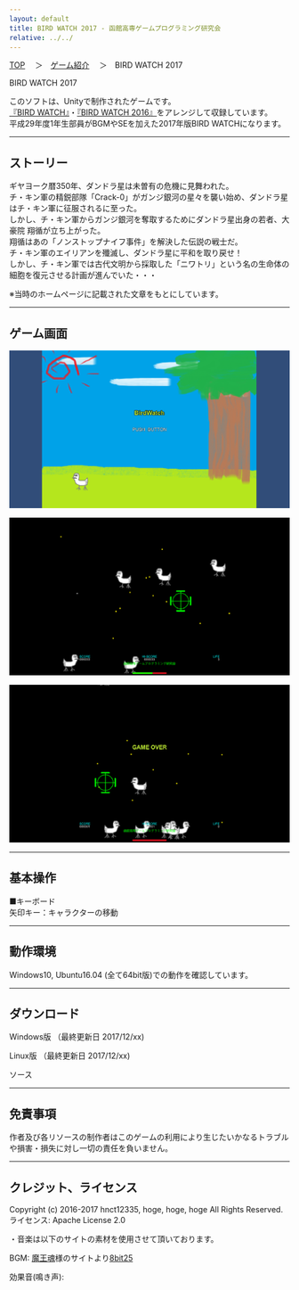 ```yaml
---
layout: default
title: BIRD WATCH 2017 - 函館高専ゲームプログラミング研究会
relative: ../../
---
```

<div class="content">
<div class="main">

<p class="bread">
<a href="../../">TOP</a>
　＞　<a href="../">ゲーム紹介</a>
　＞　BIRD WATCH 2017
</p>

<p class="title">
BIRD WATCH 2017
</p>

<p>
このソフトは、Unityで制作されたゲームです。
<br>
<a href="../bird/">『BIRD WATCH』</a>・<a href="../bird2016/">『BIRD WATCH 2016』</a>をアレンジして収録しています。
<br>
平成29年度1年生部員がBGMやSEを加えた2017年版BIRD WATCHになります。
</p>

<hr>
<h2>ストーリー</h2>

<p>
ギヤヨーク暦350年、ダンドラ星は未曽有の危機に見舞われた。<br>
チ・キン軍の精鋭部隊「Crack-0」がガンジ銀河の星々を襲い始め、ダンドラ星はチ・キン軍に征服されるに至った。<br>
しかし、チ・キン軍からガンジ銀河を奪取するためにダンドラ星出身の若者、大豪院 翔循が立ち上がった。<br>
翔循はあの「ノンストップナイフ事件」を解決した伝説の戦士だ。<br>
チ・キン軍のエイリアンを殲滅し、ダンドラ星に平和を取り戻せ！<br>
しかし、チ・キン軍では古代文明から採取した「ニワトリ」という名の生命体の細胞を復元させる計画が進んでいた・・・<br>
</p>
<p>
※当時のホームページに記載された文章をもとにしています。<br>
</p>

<hr>
<h2>ゲーム画面</h2>

<p>
<img alt="スクリーンショット" src="./ss1.png">
</p>

<p>
<img alt="スクリーンショット" src="./ss2.png">
</p>

<p>
<img alt="スクリーンショット" src="./ss3.png">
</p>

<hr>
<h2>基本操作</h2>

<p>
■キーボード<br>
矢印キー：キャラクターの移動<br>
</p>


<hr>
<h2>動作環境</h2>

<p>
Windows10, Ubuntu16.04 (全て64bit版)での動作を確認しています。
</p>

<hr>
<h2>ダウンロード</h2>

<p>
Windows版 （最終更新日 2017/12/xx)
</p>
<p>
Linux版 （最終更新日 2017/12/xx)
</p>

<p>
ソース
</p>

<hr>
<h2>免責事項</h2>

<p>
作者及び各リソースの制作者はこのゲームの利用により生じたいかなるトラブルや損害・損失に対し一切の責任を負いません。
</p>

<hr>
<h2>クレジット、ライセンス</h2>

<p>
Copyright (c) 2016-2017 hnct12335, hoge, hoge, hoge  All Rights Reserved.
<br>
ライセンス: Apache License 2.0
</p>

<p>
・音楽は以下のサイトの素材を使用させて頂いております。
</p>

<p>
BGM: <a href="https://maoudamashii.jokersounds.com/">魔王魂</a>様のサイトより<a href="https://maoudamashii.jokersounds.com/list/bgm11.html">8bit25</a>
</p>

<p>
効果音(鳴き声): 
</p>

</div>
</div>
